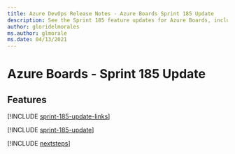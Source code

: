 ```yaml
---
title: Azure DevOps Release Notes - Azure Boards Sprint 185 Update
description: See the Sprint 185 feature updates for Azure Boards, including next steps.
author: gloridelmorales
ms.author: glmorale
ms.date: 04/13/2021
---
```


# Azure Boards - Sprint 185 Update

## Features

[!INCLUDE [sprint-185-update-links](../includes/boards/sprint-185-update-links.md)]

[!INCLUDE [sprint-185-update](../includes/boards/sprint-185-update.md)]

[!INCLUDE [nextsteps](../includes/nextsteps.md)]
